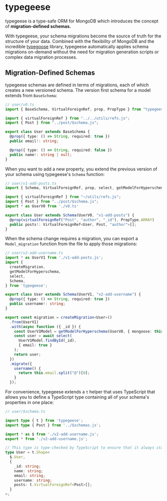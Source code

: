 # typegeese

typegeese is a type-safe ORM for MongoDB which introduces the concept of **migration-defined schemas.**

With typegeese, your schema migrations become the source of truth for the structure of your data. Combined with the flexibility of MongoDB and the incredible [typegoose](https://github.com/typegoose/typegoose) library, typegeese automatically applies schema migrations on-demand without the need for migration generation scripts or complex data migration processes.

## Migration-Defined Schemas

typegeese schemas are defined in terms of migrations, each of which creates a new versioned schema. The version first schema for a model extends from `BaseSchema`:

```typescript
// user/v0.ts
import { BaseSchema, VirtualForeignRef, prop, PropType } from "typegeese";

import { virtualForeignRef } from "../../utils/refs.js";
import { Post } from "../post/$schema.js";

export class User extends BaseSchema {
  @prop({ type: () => String, required: true })
  public email!: string;

  @prop({ type: () => String, required: false })
  public name!: string | null;
}
```

When you want to add a new property, you extend the previous version of your schema using typegeese's `Schema` function:

```typescript
// user/v1-add-posts.ts
import { Schema, VirtualForeignRef, prop, select, getModelForHyperschema } from "typegeese";

import { virtualForeignRef } from "~/utils/refs.js";
import { Post } from "../post/$schema.js";
import * as UserV0 from './v0.ts'

export class User extends Schema(UserV0, "v1-add-posts") {
  @prop(virtualForeignRef("Post", "author", "_id"), PropType.ARRAY)
  public posts!: VirtualForeignRef<User, Post, "author">[];
}
```

When the schema change requires a migration, you can export a `Model_migration` function from the file to apply those migrations:

```typescript
// user/v2-add-username.ts
import * as UserV1 from './v1-add-posts.js';
import {
  createMigration,
  getModelForHyperschema,
  select,
  Schema,
} from 'typegeese';

export class User extends Schema(UserV1, "v2-add-username") {
  @prop({ type: () => String, required: true })
  public username!: string;
}

export const migration = createMigration<User>()
  .from(UserV1)
  .with(async function ({ _id }) {
    const UserV1Model = getModelForHyperschema(UserV0, { mongoose: this.mongoose });
    const user = await select(
      UserV1Model.findById(_id),
      { email: true }
    );
    return user;
  })
  .migrate({
    username() {
      return this.email.split("@")[0];
    }
  });
```

For convenience, typegeese extends a `t` helper that uses TypeScript that allows you to define a TypeScript type containing all of your schema's properties in one place:

```typescript
// user/$schema.ts

import type { t } from 'typegeese';
import type { Post } from '../$schemas.js';

import * as $ from './v2-add-username.js';
export * from './v2-add-username.js';

// This type is type-checked by TypeScript to ensure that it always stays up to date with every new migration
type User = t.Shape<
  $.User,
  {
    _id: string;
    name: string;
    email: string;
    username: string;
    posts: t.VirtualForeignRef<Post>[];
  }
>;
```
